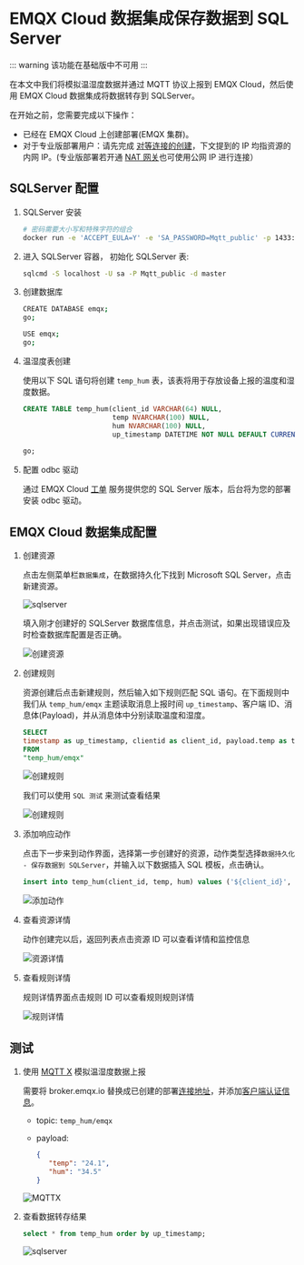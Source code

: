 # EMQX Cloud 数据集成保存数据到 SQL Server

::: warning
该功能在基础版中不可用
:::

在本文中我们将模拟温湿度数据并通过 MQTT 协议上报到 EMQX Cloud，然后使用 EMQX Cloud 数据集成将数据转存到 SQLServer。

在开始之前，您需要完成以下操作：

* 已经在 EMQX Cloud 上创建部署(EMQX 集群)。
* 对于专业版部署用户：请先完成 [对等连接的创建](../deployments/vpc_peering.md)，下文提到的 IP 均指资源的内网 IP。(专业版部署若开通 [NAT 网关](../vas/nat-gateway.md)也可使用公网 IP 进行连接）

## SQLServer 配置

1. SQLServer 安装

   ```bash
   # 密码需要大小写和特殊字符的组合
   docker run -e 'ACCEPT_EULA=Y' -e 'SA_PASSWORD=Mqtt_public' -p 1433:1433 -d mcr.microsoft.com/mssql/server:2017-latest
   ```

2. 进入 SQLServer 容器， 初始化 SQLServer 表:

   ```bash
   sqlcmd -S localhost -U sa -P Mqtt_public -d master
   ```

3. 创建数据库

   ```bash
   CREATE DATABASE emqx;
   go;
   ```

   ```bash
   USE emqx;
   go;
   ```

4. 温湿度表创建

   使用以下 SQL 语句将创建 `temp_hum` 表，该表将用于存放设备上报的温度和湿度数据。

   ```sql
   CREATE TABLE temp_hum(client_id VARCHAR(64) NULL,
                         temp NVARCHAR(100) NULL,
                         hum NVARCHAR(100) NULL,
                         up_timestamp DATETIME NOT NULL DEFAULT CURRENT_TIMESTAMP);
                         
   go;
   ```

5. 配置 odbc 驱动

   通过 EMQX Cloud [工单](https://docs.emqx.com/zh/cloud/latest/feature/tickets.html) 服务提供您的 SQL Server 版本，后台将为您的部署安装 odbc 驱动。

## EMQX Cloud 数据集成配置

1. 创建资源

   点击左侧菜单栏`数据集成`，在数据持久化下找到 Microsoft SQL Server，点击新建资源。

   ![sqlserver](./_assets/sqlserver.png)

   填入刚才创建好的 SQLServer 数据库信息，并点击测试，如果出现错误应及时检查数据库配置是否正确。

   ![创建资源](./_assets/sqlserver_create_resource.png)

2. 创建规则

   资源创建后点击新建规则，然后输入如下规则匹配 SQL 语句。在下面规则中我们从 `temp_hum/emqx` 主题读取消息上报时间 `up_timestamp`、客户端 ID、消息体(Payload)，并从消息体中分别读取温度和湿度。

   ```sql
   SELECT
   timestamp as up_timestamp, clientid as client_id, payload.temp as temp, payload.hum as hum
   FROM
   "temp_hum/emqx"  
   ```

   ![创建规则](./_assets/sqlserver_rule_1.png)

   我们可以使用 `SQL 测试` 来测试查看结果

   ![创建规则](./_assets/sqlserver_rule_2.png)

3. 添加响应动作

   点击下一步来到动作界面，选择第一步创建好的资源，动作类型选择`数据持久化 - 保存数据到 SQLServer`，并输入以下数据插入 SQL 模板，点击确认。

   ```sql
   insert into temp_hum(client_id, temp, hum) values ('${client_id}', '${temp}', '${hum}') 
   ```

   ![添加动作](./_assets/sqlserver_create_action.png)

4. 查看资源详情

   动作创建完以后，返回列表点击资源 ID 可以查看详情和监控信息

   ![资源详情](./_assets/sqlserver_resource_detail.png)

5. 查看规则详情

   规则详情界面点击规则 ID 可以查看规则规则详情

   ![规则详情](./_assets/sqlserver_rule_detail.png)

## 测试

1. 使用 [MQTT X](https://mqttx.app/) 模拟温湿度数据上报

   需要将 broker.emqx.io 替换成已创建的部署[连接地址](../deployments/view_deployment.md)，并添加[客户端认证信息](../deployments/auth.md)。

    * topic: `temp_hum/emqx`
    * payload:

      ```json
      {
         "temp": "24.1",
         "hum": "34.5"
      }
      ```

   ![MQTTX](./_assets/mqttx_publish.png)

2. 查看数据转存结果

   ```sql
   select * from temp_hum order by up_timestamp;
   ```

   ![sqlserver](./_assets/sqlserver_query_result.png)
